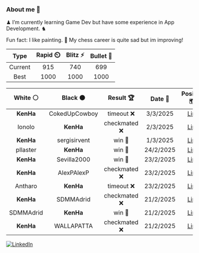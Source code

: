 ### About me 🍜

♟ I’m currently learning Game Dev but have some experience in App Development. ♞

Fun fact: I like painting. 🎨
My chess career is quite sad but im improving!
<!--START_SECTION:chessStats-->
<!-- Automatically generated with https://github.com/Balastrong/chess-stats-action -->

| Type | Rapid ⏲️ | Blitz ⚡ | Bullet 🔫 |
|:---:|:---:|:---:|:---:|
| Current | 915 | 740 | 699 |
| Best | 1000 | 1000 | 1000 |

| White ⚪ | Black ⚫ | Result 🏆 | Date 📅 | Position 🗺️ | Type 🕕 |
|:---:|:---:|:---:|:---:|:---:|:---:|
| **KenHa** | CokedUpCowboy | timeout ❌ | 3/3/2025 | <a href="http://www.ee.unb.ca/cgi-bin/tervo/fen.pl?select=6r1/ppp1pk1p/5b2/3b1P2/8/P4R2/8/2B4K w - -">Link</a> | Bullet |
| lonolo | **KenHa** | checkmated ❌ | 2/3/2025 | <a href="http://www.ee.unb.ca/cgi-bin/tervo/fen.pl?select=6r1/pppq3k/7Q/6Bp/4p1b1/8/PPP3PP/5RK1 b - -">Link</a> | Bullet |
| **KenHa** | sergisirvent | win 🥇 | 1/3/2025 | <a href="http://www.ee.unb.ca/cgi-bin/tervo/fen.pl?select=2R2B1r/R2P4/p3k3/3p3p/3P1K2/8/P4P1P/8 b - - 0 36">Link</a> | Daily |
| pllaster | **KenHa** | win 🥇 | 24/2/2025 | <a href="http://www.ee.unb.ca/cgi-bin/tervo/fen.pl?select=7r/2p1k1pp/1p3p2/4p3/4PQ2/2P2P2/q2r2PP/5RK1 b - -">Link</a> | Bullet |
| **KenHa** | Sevilla2000 | win 🥇 | 23/2/2025 | <a href="http://www.ee.unb.ca/cgi-bin/tervo/fen.pl?select=r5k1/pp1b1p2/1b1B1R2/2pP2r1/2B5/2PN3P/PP4P1/5RK1 b - -">Link</a> | Blitz |
| **KenHa** | AlexPAlexP | checkmated ❌ | 23/2/2025 | <a href="http://www.ee.unb.ca/cgi-bin/tervo/fen.pl?select=2Q5/5k2/1R2p3/p3Pp1p/5Pp1/6P1/5q1P/2K4q w - -">Link</a> | Blitz |
| Antharo | **KenHa** | timeout ❌ | 23/2/2025 | <a href="http://www.ee.unb.ca/cgi-bin/tervo/fen.pl?select=3k3R/8/2P4P/4p3/1p2P3/1B1PK3/8/8 b - -">Link</a> | Blitz |
| **KenHa** | SDMMAdrid | checkmated ❌ | 21/2/2025 | <a href="http://www.ee.unb.ca/cgi-bin/tervo/fen.pl?select=r6k/pb2n2p/1p4p1/NP3p2/P7/8/B5qb/1R1QR2K w - -">Link</a> | Blitz |
| SDMMAdrid | **KenHa** | win 🥇 | 21/2/2025 | <a href="http://www.ee.unb.ca/cgi-bin/tervo/fen.pl?select=2kr3r/p1p3pp/5p2/1N6/8/4n3/6qP/R3R2K w - -">Link</a> | Blitz |
| **KenHa** | WALLAPATTA | checkmated ❌ | 21/2/2025 | <a href="http://www.ee.unb.ca/cgi-bin/tervo/fen.pl?select=r6k/p4Q1p/5p2/8/8/8/5PPP/q5K1 w - -">Link</a> | Bullet |

<!--END_SECTION:chessStats-->

<a href="https://www.linkedin.com/in/guillermo-bosca/" target="_blank"><img src="https://img.shields.io/badge/LinkedIn-%230077B5.svg?&style=flat-square&logo=linkedin&logoColor=white" alt="LinkedIn"></a>


<!--
**kenhacodes/kenhacodes** is a ✨ _special_ ✨ repository because its `README.md` (this file) appears on your GitHub profile.

Here are some ideas to get you started:

- 🔭 I’m currently working on ...
- 🌱 I’m currently learning App Development, Data Analytics and ML.
- 👯 I’m looking to collaborate on ...
- 🤔 I’m looking for help with ...
- 💬 Ask me about ...
- 📫 How to reach me: ...
- 😄 Pronouns: ...
- ⚡ Fun fact: ...
-->
